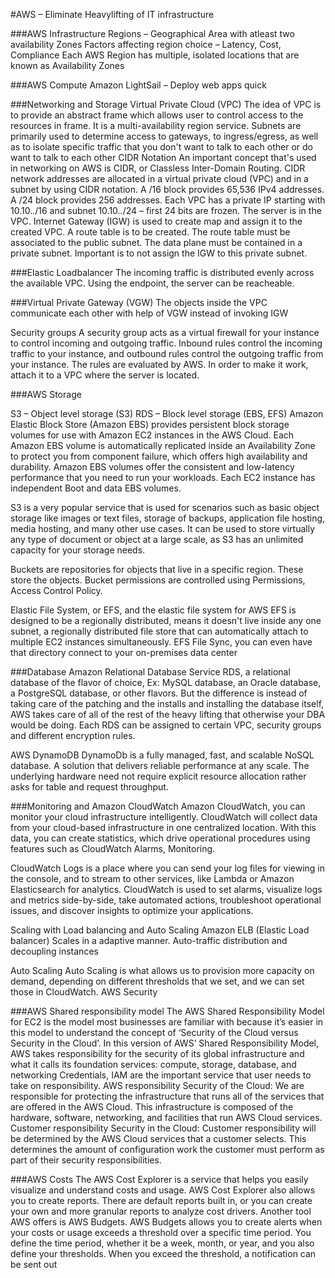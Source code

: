 #AWS – Eliminate Heavylifting of IT infrastructure

###AWS Infrastructure
Regions – Geographical Area with atleast two availability Zones
Factors affecting region choice – Latency, Cost, Compliance
Each AWS Region has multiple, isolated locations that are known as Availability Zones

###AWS Compute
Amazon LightSail – Deploy web apps quick

###Networking and Storage
Virtual Private Cloud (VPC)
The idea of VPC is to provide an abstract frame which allows user to control access to the resources in frame. It is a multi-availability region service.
Subnets are primarily used to determine access to gateways, to ingress/egress, as well as to isolate specific traffic that you don't want to talk to each other or do want to talk to each other
CIDR Notation
An important concept that's used in networking on AWS is CIDR, or Classless Inter-Domain Routing. CIDR network addresses are allocated in a virtual private cloud (VPC) and in a subnet by using CIDR notation. A /16 block provides 65,536 IPv4 addresses. A /24 block provides 256 addresses. 
Each VPC has a private IP starting with 10.10.*.*/16 and subnet 10.10.*.*/24  – first 24 bits are frozen. The server is in the VPC.
Internet Gateway (IGW) is used to create map and assign it to the created VPC. A route table is to be created. The route table must be associated to the public subnet.
The data plane must be contained in a private subnet. Important is to not assign the IGW to this private subnet.

###Elastic Loadbalancer
The incoming traffic is distributed evenly across the available VPC. Using the endpoint, the server can be reacheable.

###Virtual Private Gateway (VGW)
The objects inside the VPC communicate each other with help of VGW instead of invoking IGW

Security groups 
A security group acts as a virtual firewall for your instance to control incoming and outgoing traffic. Inbound rules control the incoming traffic to your instance, and outbound rules control the outgoing traffic from your instance. The rules are evaluated by AWS. In order to make it work, attach it to a VPC where the server is located.

###AWS Storage

S3 – Object level storage (S3)
RDS – Block level storage (EBS, EFS)
Amazon Elastic Block Store (Amazon EBS) provides persistent block storage volumes for use with Amazon EC2 instances in the AWS Cloud. Each Amazon EBS volume is automatically replicated inside an Availability Zone to protect you from component failure, which offers high availability and durability. Amazon EBS volumes offer the consistent and low-latency performance that you need to run your workloads. Each EC2 instance has independent Boot and data EBS volumes. 

S3 is a very popular service that is used for scenarios such as basic object storage like images or text files, storage of backups, application file hosting, media hosting, and many other use cases. It can be used to store virtually any type of document or object at a large scale, as S3 has an unlimited capacity for your storage needs.

Buckets are repositories for objects that live in a specific region. These store the objects. Bucket permissions are controlled using Permissions, Access Control Policy.

Elastic File System, or EFS, and the elastic file system for AWS EFS is designed to be a regionally distributed, means it doesn't live inside any one subnet, a regionally distributed file store that can automatically attach to multiple EC2 instances simultaneously. EFS File Sync, you can even have that directory connect to your on-premises data center

###Database
Amazon Relational Database Service
RDS, a relational database of the flavor of choice, Ex: MySQL database, an Oracle database, a PostgreSQL database, or other flavors. But the difference is instead of taking care of the patching and the installs and installing the database itself, AWS takes care of all of the rest of the heavy lifting that otherwise your DBA would be doing.
Each RDS can be assigned to certain VPC, security groups and different encryption rules.

AWS DynamoDB 
DynamoDb is a fully managed, fast, and scalable NoSQL database. A solution that delivers reliable performance at any scale. The underlying hardware need not require explicit resource allocation rather asks for table and request throughput.

###Monitoring and Amazon CloudWatch
Amazon CloudWatch, you can monitor your cloud infrastructure intelligently. CloudWatch will collect data from your cloud-based infrastructure in one centralized location. With this data, you can create statistics, which drive operational procedures using features such as CloudWatch Alarms, Monitoring.

CloudWatch Logs is a place where you can send your log files for viewing in the console, and to stream to other services, like Lambda or Amazon Elasticsearch for analytics. CloudWatch is used to set alarms, visualize logs and metrics side-by-side, take automated actions, troubleshoot operational issues, and discover insights to optimize your applications.

Scaling with Load balancing and Auto Scaling
Amazon ELB (Elastic Load balancer)
Scales in a adaptive manner. Auto-traffic distribution and decoupling instances

Auto Scaling
Auto Scaling is what allows us to provision more capacity on demand, depending on different thresholds that we set, and we can set those in CloudWatch. 
AWS Security

###AWS Shared responsibility model
The AWS Shared Responsibility Model for EC2 is the model most businesses are familiar with because it’s easier in this model to understand the concept of ‘Security of the Cloud versus Security in the Cloud’. In this version of AWS’ Shared Responsibility Model, AWS takes responsibility for the security of its global infrastructure and what it calls its foundation services: compute, storage, database, and networking
Credentials, IAM are the important service that user needs to take on responsibility.
AWS responsibility
Security of the Cloud: We are responsible for protecting the infrastructure that runs all of the services that are offered in the AWS Cloud. This infrastructure is composed of the hardware, software, networking, and facilities that run AWS Cloud services.
Customer responsibility
Security in the Cloud: Customer responsibility will be determined by the AWS Cloud services that a customer selects. This determines the amount of configuration work the customer must perform as part of their security responsibilities.


###AWS Costs
The AWS Cost Explorer is a service that helps you easily visualize and understand costs and usage. AWS Cost Explorer also allows you to create reports. There are default reports built in, or you can create your own and more granular reports to analyze cost drivers.
Another tool AWS offers is AWS Budgets. AWS Budgets allows you to create alerts when your costs or usage exceeds a threshold over a specific time period. You define the time period, whether it be a week, month, or year, and you also define your thresholds. When you exceed the threshold, a notification can be sent out


